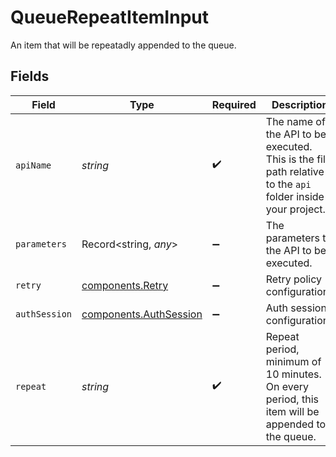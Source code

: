 # QueueRepeatItemInput

An item that will be repeatadly appended to the queue.


## Fields

| Field                                                                                                       | Type                                                                                                        | Required                                                                                                    | Description                                                                                                 |
| ----------------------------------------------------------------------------------------------------------- | ----------------------------------------------------------------------------------------------------------- | ----------------------------------------------------------------------------------------------------------- | ----------------------------------------------------------------------------------------------------------- |
| `apiName`                                                                                                   | *string*                                                                                                    | :heavy_check_mark:                                                                                          | The name of the API to be executed. This is the file path relative to the `api` folder inside your project. |
| `parameters`                                                                                                | Record<string, *any*>                                                                                       | :heavy_minus_sign:                                                                                          | The parameters to the API to be executed.                                                                   |
| `retry`                                                                                                     | [components.Retry](../../models/components/retry.md)                                                        | :heavy_minus_sign:                                                                                          | Retry policy configurations                                                                                 |
| `authSession`                                                                                               | [components.AuthSession](../../models/components/authsession.md)                                            | :heavy_minus_sign:                                                                                          | Auth session configurations                                                                                 |
| `repeat`                                                                                                    | *string*                                                                                                    | :heavy_check_mark:                                                                                          | Repeat period, minimum of 10 minutes. On every period, this item will be appended to the queue.             |